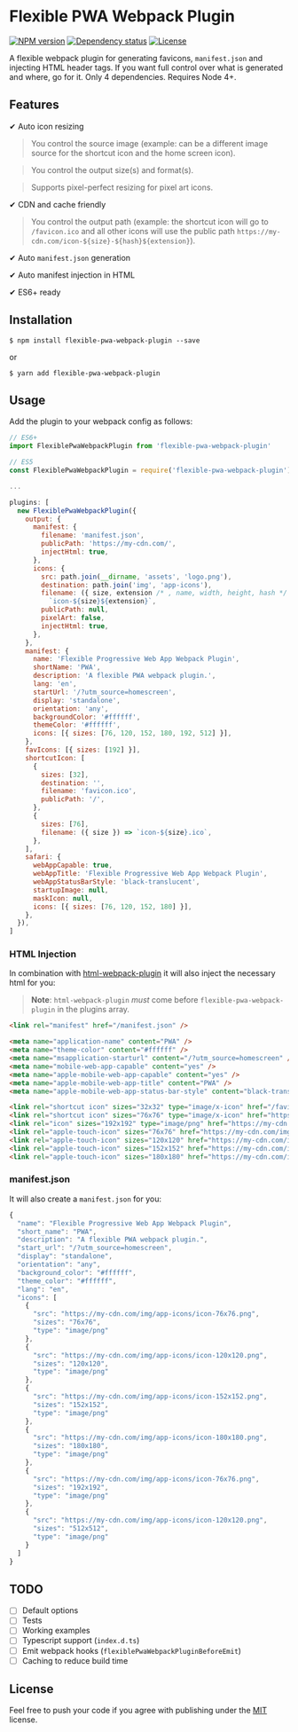 # Flexible PWA Webpack Plugin

[![NPM version](https://img.shields.io/npm/v/flexible-pwa-webpack-plugin.svg)](https://www.npmjs.com/package/flexible-pwa-webpack-plugin) [![Dependency status](https://david-dm.org/olivierpascal/flexible-pwa-webpack-plugin.svg)](https://david-dm.org/olivierpascal/flexible-pwa-webpack-plugin) [![License](https://img.shields.io/npm/l/flexible-pwa-webpack-plugin.svg)](https://github.com/olivierpascal/flexible-pwa-webpack-plugin/blob/master/LICENSE)

A flexible webpack plugin for generating favicons, `manifest.json` and injecting HTML header tags. If you want full control over what is generated and where, go for it. Only 4 dependencies. Requires Node 4+.

## Features

✔ Auto icon resizing

> You control the source image (example: can be a different image source for the shortcut icon and the home screen icon).

> You control the output size(s) and format(s).

> Supports pixel-perfect resizing for pixel art icons.

✔ CDN and cache friendly

> You control the output path (example: the shortcut icon will go to `/favicon.ico` and all other icons will use the public path `https://my-cdn.com/icon-${size}-${hash}${extension}`).

✔ Auto `manifest.json` generation

✔ Auto manifest injection in HTML

✔ ES6+ ready

## Installation

```shell
$ npm install flexible-pwa-webpack-plugin --save
```

or

```shell
$ yarn add flexible-pwa-webpack-plugin
```

## Usage

Add the plugin to your webpack config as follows:

```javascript
// ES6+
import FlexiblePwaWebpackPlugin from 'flexible-pwa-webpack-plugin'

// ES5
const FlexiblePwaWebpackPlugin = require('flexible-pwa-webpack-plugin');

...

plugins: [
  new FlexiblePwaWebpackPlugin({
    output: {
      manifest: {
        filename: 'manifest.json',
        publicPath: 'https://my-cdn.com/',
        injectHtml: true,
      },
      icons: {
        src: path.join(__dirname, 'assets', 'logo.png'),
        destination: path.join('img', 'app-icons'),
        filename: ({ size, extension /* , name, width, height, hash */ }) =>
          `icon-${size}${extension}`,
        publicPath: null,
        pixelArt: false,
        injectHtml: true,
      },
    },
    manifest: {
      name: 'Flexible Progressive Web App Webpack Plugin',
      shortName: 'PWA',
      description: 'A flexible PWA webpack plugin.',
      lang: 'en',
      startUrl: '/?utm_source=homescreen',
      display: 'standalone',
      orientation: 'any',
      backgroundColor: '#ffffff',
      themeColor: '#ffffff',
      icons: [{ sizes: [76, 120, 152, 180, 192, 512] }],
    },
    favIcons: [{ sizes: [192] }],
    shortcutIcon: [
      {
        sizes: [32],
        destination: '',
        filename: 'favicon.ico',
        publicPath: '/',
      },
      {
        sizes: [76],
        filename: ({ size }) => `icon-${size}.ico`,
      },
    ],
    safari: {
      webAppCapable: true,
      webAppTitle: 'Flexible Progressive Web App Webpack Plugin',
      webAppStatusBarStyle: 'black-translucent',
      startupImage: null,
      maskIcon: null,
      icons: [{ sizes: [76, 120, 152, 180] }],
    },
  }),
]
```

### HTML Injection

In combination with [html-webpack-plugin](https://github.com/ampedandwired/html-webpack-plugin) it will also inject the necessary html for you:

> **Note**: `html-webpack-plugin` _must_ come before `flexible-pwa-webpack-plugin` in the plugins array.

```html
<link rel="manifest" href="/manifest.json" />

<meta name="application-name" content="PWA" />
<meta name="theme-color" content="#ffffff" />
<meta name="msapplication-starturl" content="/?utm_source=homescreen" />
<meta name="mobile-web-app-capable" content="yes" />
<meta name="apple-mobile-web-app-capable" content="yes" />
<meta name="apple-mobile-web-app-title" content="PWA" />
<meta name="apple-mobile-web-app-status-bar-style" content="black-translucent" />

<link rel="shortcut icon" sizes="32x32" type="image/x-icon" href="/favicon.ico" />
<link rel="shortcut icon" sizes="76x76" type="image/x-icon" href="https://my-cdn.com/img/app-icons/icon-180x180.ico" />
<link rel="icon" sizes="192x192" type="image/png" href="https://my-cdn.com/img/app-icons/icon-76x76.png" />
<link rel="apple-touch-icon" sizes="76x76" href="https://my-cdn.com/img/app-icons/icon-76x76.png" />
<link rel="apple-touch-icon" sizes="120x120" href="https://my-cdn.com/img/app-icons/icon-120x120.png" />
<link rel="apple-touch-icon" sizes="152x152" href="https://my-cdn.com/img/app-icons/icon-152x152.png" />
<link rel="apple-touch-icon" sizes="180x180" href="https://my-cdn.com/img/app-icons/icon-180x180.png" />
```

### manifest.json

It will also create a `manifest.json` for you:

```javascript
{
  "name": "Flexible Progressive Web App Webpack Plugin",
  "short_name": "PWA",
  "description": "A flexible PWA webpack plugin.",
  "start_url": "/?utm_source=homescreen",
  "display": "standalone",
  "orientation": "any",
  "background_color": "#ffffff",
  "theme_color": "#ffffff",
  "lang": "en",
  "icons": [
    {
      "src": "https://my-cdn.com/img/app-icons/icon-76x76.png",
      "sizes": "76x76",
      "type": "image/png"
    },
    {
      "src": "https://my-cdn.com/img/app-icons/icon-120x120.png",
      "sizes": "120x120",
      "type": "image/png"
    },
    {
      "src": "https://my-cdn.com/img/app-icons/icon-152x152.png",
      "sizes": "152x152",
      "type": "image/png"
    },
    {
      "src": "https://my-cdn.com/img/app-icons/icon-180x180.png",
      "sizes": "180x180",
      "type": "image/png"
    },
    {
      "src": "https://my-cdn.com/img/app-icons/icon-76x76.png",
      "sizes": "192x192",
      "type": "image/png"
    },
    {
      "src": "https://my-cdn.com/img/app-icons/icon-120x120.png",
      "sizes": "512x512",
      "type": "image/png"
    }
  ]
}
```

## TODO

- [ ] Default options
- [ ] Tests
- [ ] Working examples
- [ ] Typescript support (`index.d.ts`)
- [ ] Emit webpack hooks (`flexiblePwaWebpackPluginBeforeEmit`)
- [ ] Caching to reduce build time

## License

Feel free to push your code if you agree with publishing under the [MIT](https://github.com/olivierpascal/flexible-pwa-webpack-plugin/blob/master/LICENSE) license.
